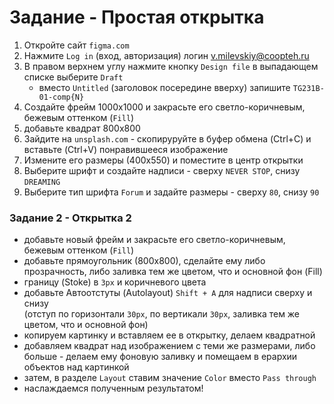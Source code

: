 # Задание - Простая открытка
1. Откройте сайт `figma.com`
2. Нажмите `Log in` (вход, авторизация) логин v.milevskiy@coopteh.ru
3. В правом верхнем углу нажмите кнопку `Design file` в выпадающем списке выберите `Draft`
   - вместо `Untitled` (заголовок посередине вверху) запишите `TG231B-01-comp{N}`
4. Создайте фрейм 1000х1000 и закрасьте его светло-коричневым, бежевым оттенком (`Fill`)
5. добавьте квадрат 800х800
6. Зайдите на `unsplash.com` - скопируруйте в буфер обмена (Ctrl+C) и вставьте (Ctrl+V) понравившееся изображение
7. Измените его размеры (400х550) и поместите в центр открытки
8. Выберите шрифт и создайте надписи - сверху `NEVER STOP`, снизу `DREAMING`
9. Выберите тип шрифта `Forum` и задайте размеры - сверху `80`, снизу `90`
    
### Задание 2 - Открытка 2
- добавьте новый фрейм и закрасьте его светло-коричневым, бежевым оттенком (`Fill`)
- добавьте прямоугольник (800х800), сделайте ему либо прозрачность, либо заливка тем же цветом, что и основной фон (Fill)  
- границу (Stoke) в `3px` и коричневого цвета  
- добавьте Автоотстуты (Autolayout) `Shift + A` для надписи сверху и снизу  
(отступ по горизонтали `30px`, по вертикали `30px`, заливка тем же цветом, что и основной фон)
- копируем картинку и вставляем ее в открытку, делаем квадратной
- добавляем квадрат над изображением с теми же размерами, либо больше - делаем ему фоновую заливку и помещаем в ерархии объектов над картинкой
- затем, в разделе `Layout` ставим значение `Color` вместо `Pass through`
- наслаждаемся полученным результатом!
  
